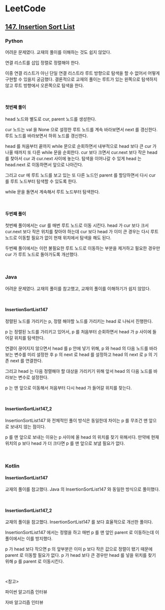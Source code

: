 # LeetCode

## [147. Insertion Sort List](https://leetcode.com/problems/insertion-sort-list/)

### Python

어려운 문제였다. 교재의 풀이를 이해하는 것도 쉽지 않았다.

연결 리스트를 삽입 정렬로 정렬해야 한다.

이중 연결 리스트가 아닌 단일 연결 리스트라 루트 방향으로 탐색을 할 수 없어서 어떻게 구현할 수 있을지 궁금했다. 결론적으로 교재의 풀이는 루트가 있는 왼쪽으로 탐색하지 않고 루트 방향에서 오른쪽으로 탐색을 한다.

<br>

#### 첫번째 풀이

head 노드와 별도로 cur, parent 노드를 생성한다. 

cur 노드는 val 을 None 으로 설정한 루트 노드를 계속 바라보면서 next 를 갱신한다. 루트 노드를 바라보면서 하위 노드를 갱신한다.

head 를 처음부터 끝까지 while 문으로 순회하면서 내부적으로 head 보다 큰 cur 가 나올 때까지 또 다른 while 문을 순회한다. cur 보다 크면서 cur.next 보다 작은 head 를 찾아서 cur 과 cur.next 사이에 놓는다. 탐색을 이어나갈 수 있게 head 는 head.next 로 이동하면서 앞으로 나아간다. 

그리고 cur 에 루트 노드를 보고 있는 또 다른 노드인 parent 를 할당하면서 다시 cur 를 루트 노드부터 탐색할 수 있도록 한다. 

while 문을 돌면서 계속해서 루트 노드부터 탐색한다.

<br>

#### 두번째 풀이

첫번째 풀이에서는 cur 를 매번 루트 노드로 이동 시킨다. head 가 cur 보다 크서 cur.next 보다 작은 위치를 찾아야 하는데 cur 보다 head 가 이미 큰 경우는 다시 루트 노드로 이동할 필요가 없이 현재 위치에서 탐색을 해도 된다.

두번째 풀이에서는 이런 불필요한 루트 노드로 이동하는 부분을 제거하고 필요한 경우만 cur 가 루트 노드로 돌아가도록 개선했다.

<br>

### Java

어려운 문제였다. 교재의 풀이를 참고했고, 교재의 풀이를 이해하기가 쉽지 않았다.

<br>

#### InsertionSortList147

정렬된 노드를 가리키는 p, 정렬 해야할 노드를 가리키는 head 로 나눠서 진행한다. 

p 는 정렬된 노드를 가리키고 있어서, p 를 처음부터 순회하면서 head 가 p 사이에 들어갈 위치를 탐색한다. 

연결이 끊어지지 않으면서 head 를 p 안에 넣기 위해, p 와 head 의 다음 노드를 바라보는 변수를 미리 설정한 후 p 의 next 로 head 를 설정하고 head 의 next 로 p 의 기존 next 를 연결한다.

그리고 head 는 다음 정렬해야 할 대상을 가리키기 위해 앞서 head 의 다음 노드를 바라보는 변수로 설정한다.

p 는 맨 앞으로 이동해서 처음부터 다시 head 가 들어갈 위치를 찾는다.

<br>

#### InsertionSortList147_2

InsertionSortList147 와 전체적인 풀이 방식은 동일한데 차이는 p 를 무조건 맨 앞으로 보내지 않는 점이다.

p 를 맨 앞으로 보내는 이유는 p 사이에 올 head 의 위치를 찾기 위해서다. 만약에 현재 위치의 p 보다 head 가 더 크다면 p 를 맨 앞으로 보낼 필요가 없다.

<br>

### Kotlin

#### InsertionSortList147

교재의 풀이를 참고했다. Java 의 InsertionSortList147 와 동일한 방식으로 풀이했다.

<br>

#### InsertionSortList147_2

교재의 풀이을 참고했다. InsertionSortList147 를 보다 효율적으로 개선한 풀이다.

InsertionSortList147 에서는 정렬을 하고 매번 p 를 맨 앞인 parent 로 이동하는데 이 풀이에서는 이를 방지했다.

p 가 head 보다 작으면 p 의 앞부분은 이미 p 보다 작은 값으로 정렬이 됐기 때문에 parent 로 이동할 필요가 없다. p 가 head 보다 큰 경우만 head 를 넣을 위치를 찾기 위해 p 를 parent 로 이동시킨다.

<br>

<참고>

파이썬 알고리즘 인터뷰

자바 알고리즘 인터뷰

